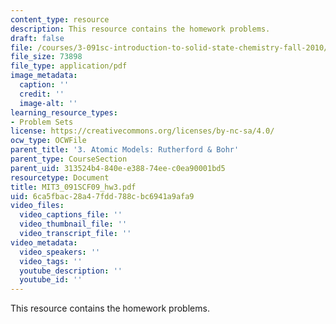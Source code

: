 ```yaml
---
content_type: resource
description: This resource contains the homework problems.
draft: false
file: /courses/3-091sc-introduction-to-solid-state-chemistry-fall-2010/6ca5fbac28a47fdd788cbc6941a9afa9_MIT3_091SCF09_hw3.pdf
file_size: 73898
file_type: application/pdf
image_metadata:
  caption: ''
  credit: ''
  image-alt: ''
learning_resource_types:
- Problem Sets
license: https://creativecommons.org/licenses/by-nc-sa/4.0/
ocw_type: OCWFile
parent_title: '3. Atomic Models: Rutherford & Bohr'
parent_type: CourseSection
parent_uid: 313524b4-840e-e388-74ee-c0ea90001bd5
resourcetype: Document
title: MIT3_091SCF09_hw3.pdf
uid: 6ca5fbac-28a4-7fdd-788c-bc6941a9afa9
video_files:
  video_captions_file: ''
  video_thumbnail_file: ''
  video_transcript_file: ''
video_metadata:
  video_speakers: ''
  video_tags: ''
  youtube_description: ''
  youtube_id: ''
---
```

This resource contains the homework problems.
